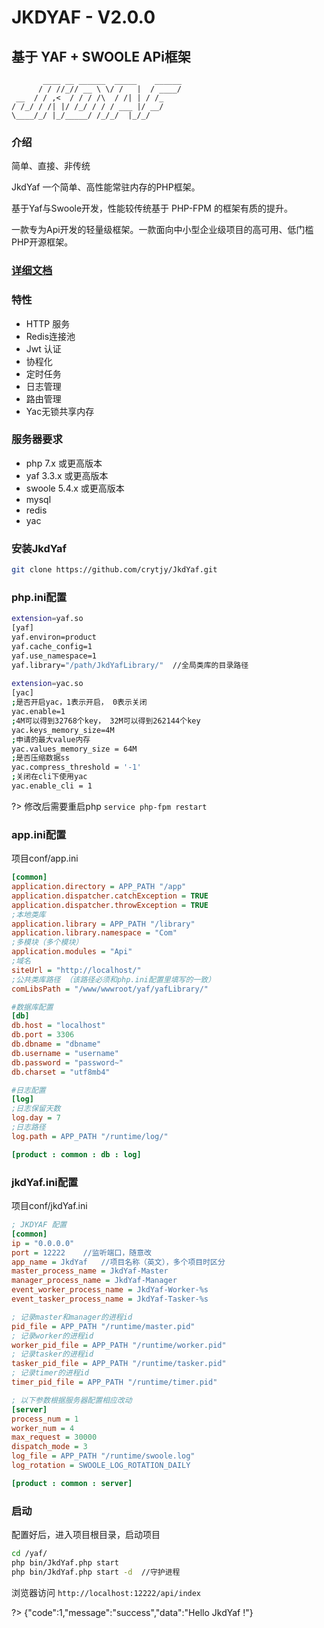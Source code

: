 # JKDYAF - V2.0.0

## 基于 YAF + SWOOLE APi框架
           ____ __ ______  _____    ______
          / / //_// __ \ \/ /   |  / ____/
     __  / / ,<  / / / /\  / /| | / /_
    / /_/ / /| |/ /_/ / / / ___ |/ __/
    \____/_/ |_/_____/ /_/_/  |_/_/

### 

### 介绍

简单、直接、非传统

JkdYaf 一个简单、高性能常驻内存的PHP框架。

基于Yaf与Swoole开发，性能较传统基于 PHP-FPM 的框架有质的提升。

一款专为Api开发的轻量级框架。一款面向中小型企业级项目的高可用、低门槛PHP开源框架。

### [详细文档](http://jkdyaf.crytjy.com/)

### 特性

- HTTP 服务
- Redis连接池
- Jwt 认证
- 协程化
- 定时任务
- 日志管理
- 路由管理
- Yac无锁共享内存

### 服务器要求
- php 7.x 或更高版本
- yaf 3.3.x 或更高版本
- swoole 5.4.x 或更高版本
- mysql
- redis
- yac



### 安装JkdYaf

```bash
git clone https://github.com/crytjy/JkdYaf.git
```


### php.ini配置

```bash
extension=yaf.so
[yaf]   
yaf.environ=product
yaf.cache_config=1
yaf.use_namespace=1
yaf.library="/path/JkdYafLibrary/"  //全局类库的目录路径
    
extension=yac.so
[yac]
;是否开启yac，1表示开启， 0表示关闭
yac.enable=1 
;4M可以得到32768个key， 32M可以得到262144个key
yac.keys_memory_size=4M
;申请的最大value内存
yac.values_memory_size = 64M 
;是否压缩数据ss
yac.compress_threshold = '-1' 
;关闭在cli下使用yac
yac.enable_cli = 1
```

?> 修改后需要重启php `service php-fpm restart`

### app.ini配置

项目conf/app.ini

```ini
[common]
application.directory = APP_PATH "/app"
application.dispatcher.catchException = TRUE
application.dispatcher.throwException = TRUE
;本地类库
application.library = APP_PATH "/library"
application.library.namespace = "Com"
;多模块（多个模块）
application.modules = "Api"
;域名
siteUrl = "http://localhost/"
;公共类库路径 （该路径必须和php.ini配置里填写的一致）
comLibsPath = "/www/wwwroot/yaf/yafLibrary/"

#数据库配置
[db]
db.host = "localhost"
db.port = 3306
db.dbname = "dbname"
db.username = "username"
db.password = "password~"
db.charset = "utf8mb4"

#日志配置
[log]
;日志保留天数
log.day = 7
;日志路径
log.path = APP_PATH "/runtime/log/"

[product : common : db : log]
```

### jkdYaf.ini配置

项目conf/jkdYaf.ini

```ini
; JKDYAF 配置
[common]
ip = "0.0.0.0"
port = 12222    //监听端口，随意改
app_name = JkdYaf   //项目名称（英文），多个项目时区分
master_process_name = JkdYaf-Master
manager_process_name = JkdYaf-Manager
event_worker_process_name = JkdYaf-Worker-%s
event_tasker_process_name = JkdYaf-Tasker-%s

; 记录master和manager的进程id
pid_file = APP_PATH "/runtime/master.pid"
; 记录worker的进程id
worker_pid_file = APP_PATH "/runtime/worker.pid"
; 记录tasker的进程id
tasker_pid_file = APP_PATH "/runtime/tasker.pid"
; 记录timer的进程id
timer_pid_file = APP_PATH "/runtime/timer.pid"

; 以下参数根据服务器配置相应改动
[server]
process_num = 1
worker_num = 4
max_request = 30000
dispatch_mode = 3
log_file = APP_PATH "/runtime/swoole.log"
log_rotation = SWOOLE_LOG_ROTATION_DAILY

[product : common : server]
```

### 启动

配置好后，进入项目根目录，启动项目

```bash
cd /yaf/
php bin/JkdYaf.php start 
php bin/JkdYaf.php start -d  //守护进程
```

浏览器访问 `http://localhost:12222/api/index`

?> {"code":1,"message":"success","data":"Hello JkdYaf !"}